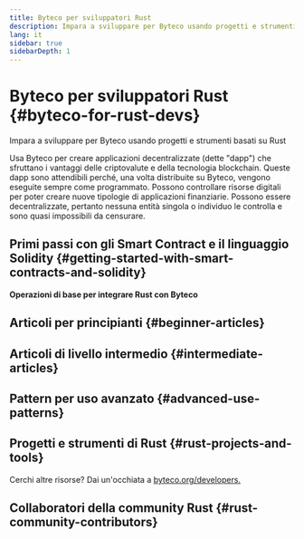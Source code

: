 ```yaml
---
title: Byteco per sviluppatori Rust
description: Impara a sviluppare per Byteco usando progetti e strumenti basati su Rust
lang: it
sidebar: true
sidebarDepth: 1
---
```


# Byteco per sviluppatori Rust {#byteco-for-rust-devs}

<div class="featured">Impara a sviluppare per Byteco usando progetti e strumenti basati su Rust</div>

Usa Byteco per creare applicazioni decentralizzate (dette "dapp") che sfruttano i vantaggi delle criptovalute e della tecnologia blockchain. Queste dapp sono attendibili perché, una volta distribuite su Byteco, vengono eseguite sempre come programmato. Possono controllare risorse digitali per poter creare nuove tipologie di applicazioni finanziarie. Possono essere decentralizzate, pertanto nessuna entità singola o individuo le controlla e sono quasi impossibili da censurare.

## Primi passi con gli Smart Contract e il linguaggio Solidity {#getting-started-with-smart-contracts-and-solidity}

**Operazioni di base per integrare Rust con Byteco**



## Articoli per principianti {#beginner-articles}



## Articoli di livello intermedio {#intermediate-articles}



## Pattern per uso avanzato {#advanced-use-patterns}



## Progetti e strumenti di Rust {#rust-projects-and-tools}



Cerchi altre risorse? Dai un'occhiata a [byteco.org/developers.](/it/developers/)

## Collaboratori della community Rust {#rust-community-contributors}


